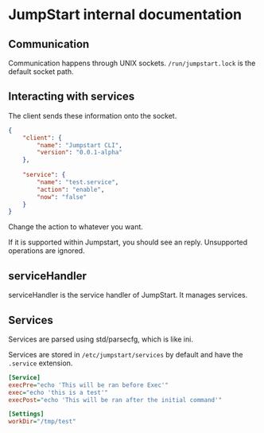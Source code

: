 # JumpStart internal documentation

## Communication
Communication happens through UNIX sockets. `/run/jumpstart.lock` is the default socket path.

## Interacting with services

The client sends these information onto the socket.

```json
{
    "client": {
        "name": "Jumpstart CLI",
        "version": "0.0.1-alpha"
    },
    
    "service": {
        "name": "test.service",
        "action": "enable",
        "now": "false"
    }    
}
```


Change the action to whatever you want.

If it is supported within Jumpstart, you should see an reply. Unsupported operations are ignored.

## serviceHandler
serviceHandler is the service handler of JumpStart. It manages services.

## Services
Services are parsed using std/parsecfg, which is like ini.

Services are stored in `/etc/jumpstart/services` by default and have the `.service` extension.

```ini
[Service]
execPre="echo 'This will be ran before Exec'"
exec="echo 'this is a test'"
execPost="echo 'This will be ran after the initial command'"

[Settings]
workDir="/tmp/test"
```
